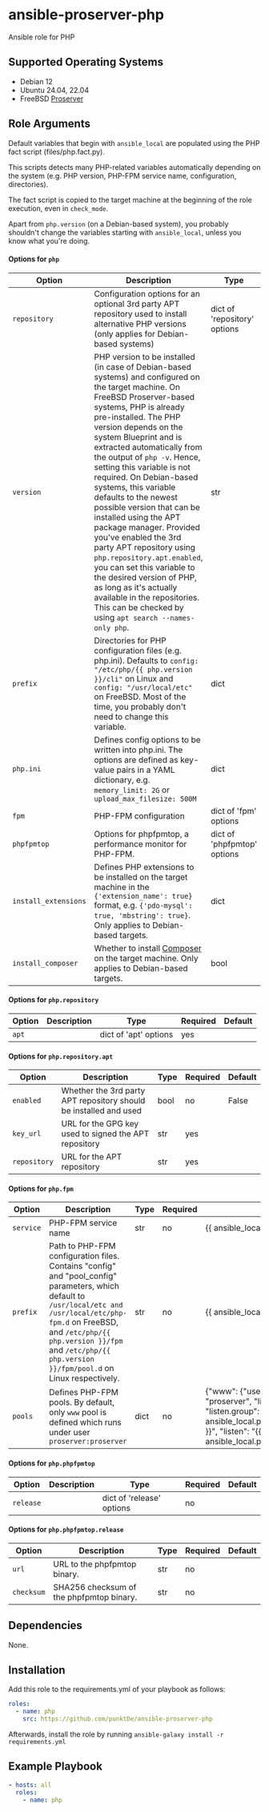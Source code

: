 <!-- BEGIN_ANSIBLE_DOCS -->
# ansible-proserver-php

Ansible role for PHP

## Supported Operating Systems

- Debian 12
- Ubuntu 24.04, 22.04
- FreeBSD [Proserver](https://infrastructure.punkt.de/de/produkte/proserver.html)

## Role Arguments



Default variables that begin with `ansible_local` are populated using the PHP fact script (files/php.fact.py).

This scripts detects many PHP-related variables automatically depending on the system (e.g. PHP version, PHP-FPM service name, configuration, directories).

The fact script is copied to the target machine at the beginning of the role execution, even in `check_mode`.

Apart from `php.version` (on a Debian-based system), you probably shouldn't change the variables starting with `ansible_local`, unless you know what you're doing.

#### Options for `php`

|Option|Description|Type|Required|Default|
|---|---|---|---|---|
| `repository` | Configuration options for an optional 3rd party APT repository used to install alternative PHP versions (only applies for Debian-based systems) | dict of 'repository' options | yes |  |
| `version` | PHP version to be installed (in case of Debian-based systems) and configured on the target machine. On FreeBSD Proserver-based systems, PHP is already pre-installed. The PHP version depends on the system Blueprint and is extracted automatically from the output of `php -v`. Hence, setting this variable is not required. On Debian-based systems, this variable defaults to the newest possible version that can be installed using the APT package manager. Provided you've enabled the 3rd party APT repository using `php.repository.apt.enabled`, you can set this variable to the desired version of PHP, as long as it's actually available in the repositories. This can be checked by using `apt search --names-only php`. | str | no | {{ ansible_local.php.version }} |
| `prefix` | Directories for PHP configuration files (e.g. php.ini). Defaults to `config: "/etc/php/{{ php.version }}/cli"` on Linux and `config: "/usr/local/etc"` on FreeBSD. Most of the time, you probably don't need to change this variable. | dict | no | "{{ ansible_local.php.prefix }}" |
| `php.ini` | Defines config options to be written into php.ini. The options are defined as key-value pairs in a YAML dictionary, e.g. `memory_limit: 2G` or `upload_max_filesize: 500M` | dict | no |  |
| `fpm` | PHP-FPM configuration | dict of 'fpm' options | yes |  |
| `phpfpmtop` | Options for phpfpmtop, a performance monitor for PHP-FPM. | dict of 'phpfpmtop' options | no |  |
| `install_extensions` | Defines PHP extensions to be installed on the target machine in the `{'extension_name': true}` format, e.g. `{'pdo-mysql': true, 'mbstring': true}`. Only applies to Debian-based targets. | dict | no |  |
| `install_composer` | Whether to install [Composer](https://getcomposer.org) on the target machine. Only applies to Debian-based targets. | bool | no | False |

#### Options for `php.repository`

|Option|Description|Type|Required|Default|
|---|---|---|---|---|
| `apt` |  | dict of 'apt' options | yes |  |

#### Options for `php.repository.apt`

|Option|Description|Type|Required|Default|
|---|---|---|---|---|
| `enabled` | Whether the 3rd party APT repository should be installed and used | bool | no | False |
| `key_url` | URL for the GPG key used to signed the APT repository | str | yes |  |
| `repository` | URL for the APT repository | str | yes |  |

#### Options for `php.fpm`

|Option|Description|Type|Required|Default|
|---|---|---|---|---|
| `service` | PHP-FPM service name | str | no | {{ ansible_local.php.fpm.service }} |
| `prefix` | Path to PHP-FPM configuration files. Contains "config" and "pool_config" parameters, which default to `/usr/local/etc and /usr/local/etc/php-fpm.d` on FreeBSD, and `/etc/php/{{ php.version }}/fpm` and `/etc/php/{{ php.version }}/fpm/pool.d` on Linux respectively. | str | no | {{ ansible_local.php.fpm.prefix }} |
| `pools` | Defines PHP-FPM pools. By default, only `www` pool is defined which runs under user `proserver:proserver` | dict | no | {"www": {"user": "proserver", "group": "proserver", "listen.owner": "proserver", "listen.group": "{{ ansible_local.php.fpm.pools.www['listen.group'] }}", "listen": "{{ ansible_local.php.fpm.pools.www.listen }}"}} |

#### Options for `php.phpfpmtop`

|Option|Description|Type|Required|Default|
|---|---|---|---|---|
| `release` |  | dict of 'release' options | no |  |

#### Options for `php.phpfpmtop.release`

|Option|Description|Type|Required|Default|
|---|---|---|---|---|
| `url` | URL to the phpfpmtop binary. | str | no |  |
| `checksum` | SHA256 checksum of the phpfpmtop binary. | str | no |  |

## Dependencies
None.

## Installation
Add this role to the requirements.yml of your playbook as follows:
```yaml
roles:
  - name: php
    src: https://github.com/punktDe/ansible-proserver-php
```

Afterwards, install the role by running `ansible-galaxy install -r requirements.yml`

## Example Playbook

```yaml
- hosts: all
  roles:
    - name: php
```

<!-- END_ANSIBLE_DOCS -->
